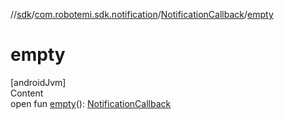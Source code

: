 //[sdk](../../../index.md)/[com.robotemi.sdk.notification](../index.md)/[NotificationCallback](index.md)/[empty](empty.md)



# empty  
[androidJvm]  
Content  
open fun [empty](empty.md)(): [NotificationCallback](index.md)  



